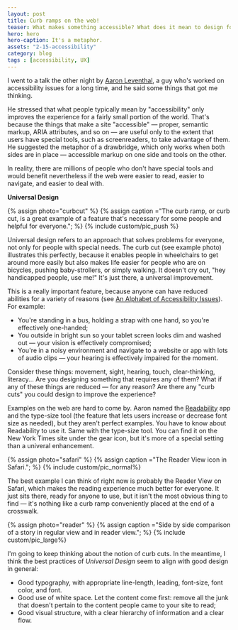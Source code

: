 ```yaml
---
layout: post
title: Curb ramps on the web!
teaser: What makes something accessible? What does it mean to design for everyone? Is it possible to improve accessibility without relying exclusively on screen readers or other special tools?
hero: hero
hero-caption: It's a metaphor.
assets: "2-15-accessibility"
category: blog
tags : [accessibility, UX]
---
```

I went to a talk the other night by [Aaron Leventhal](https://twitter.com/aaronlev), a guy who's worked on accessibility issues for a long time, and he said some things that got me thinking.

He stressed that what people typically mean by "accessibility" only improves the experience for a fairly small portion of the world. That's because the things that make a site "accessible" — proper, semantic markup, ARIA attributes, and so on — are useful only to the extent that users have special tools, such as screenreaders, to take advantage of them. He suggested the metaphor of a drawbridge, which only works when both sides are in place —  accessible markup on one side and tools on the other. 

In reality, there are millions of people who don't have special tools and would benefit nevertheless if the web were easier to read, easier to navigate, and easier to deal with.

**Universal Design**

{% assign photo="curbcut" %}
{% assign caption ="The curb ramp, or curb cut, is a great example of a feature that's necessary for some people and helpful for everyone."; %}
{% include custom/pic_push %}

Universal design refers to an approach that solves problems for everyone, not only for people with special needs. The curb cut (see example photo) illustrates this perfectly, because it enables people in wheelchairs to get around more easily but also makes life easier for people who are on bicycles, pushing baby-strollers, or simply walking. It doesn't cry out, "hey handicapped people, use me!" It's just there, a universal improvement.

This is a really important feature, because anyone can have reduced abilities for a variety of reasons (see [An Alphabet of Accessibility Issues](https://the-pastry-box-project.net/anne-gibson/2014-july-31)). For example:

* You're standing in a bus, holding a strap with one hand, so you're effectively one-handed;
* You outside in bright sun so your tablet screen looks dim and washed out — your vision is effectively compromised;
* You're in a noisy environment and navigate to a website or app with lots of audio clips — your hearing is effectively impaired for the moment.

Consider these things: movement, sight, hearing, touch, clear-thinking, literacy... Are you designing something that requires any of them? What if any of these things are reduced — for any reason? Are there any "curb cuts" you could design to improve the experience?

Examples on the web are hard to come by. Aaron named the [Readability](https://readability.com/) app and the type-size tool (the feature that lets users increase or decrease font size as needed), but they aren't perfect examples. You have to know about Readability to use it. Same with the type-size tool. You can find it on the New York Times site under the gear icon, but it's more of a special setting than a univeral enhancement. 

{% assign photo="safari" %}
{% assign caption ="The Reader View icon in Safari."; %}
{% include custom/pic_normal%}

The best example I can think of right now is probably the Reader View on Safari, which makes the reading experience much better for everyone. It just sits there, ready for anyone to use, but it isn't the most obvious thing to find — it's nothing like a curb ramp conveniently placed at the end of a crosswalk.

{% assign photo="reader" %}
{% assign caption ="Side by side comparison of a story in regular view and in reader view."; %}
{% include custom/pic_large%}

I'm going to keep thinking about the notion of curb cuts. In the meantime, I think the best practices of *Universal Design* seem to align with good design in general: 

* Good typography, with appropriate line-length, leading, font-size, font color, and font. 
* Good use of white space. Let the content come first: remove all the junk that doesn't pertain to the content people came to your site to read; 
* Good visual structure, with a clear hierarchy of information and a clear flow.
